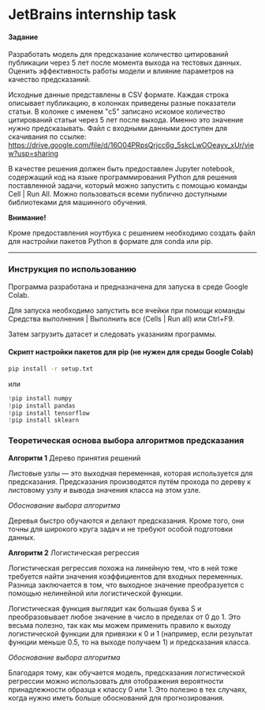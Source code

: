# JetBrains internship task

#### Задание

Разработать модель для предсказание количество цитирований публикации через 5 лет после момента выхода на тестовых данных. 
Оценить эффективность работы модели и влияние параметров на качество предсказаний.

Исходные данные представлены в CSV формате. Каждая строка описывает публикацию, в колонках приведены разные показатели статьи. В колонке с именем "c5" записано искомое количество цитирований статьи через 5 лет после выхода. Именно это значение нужно предсказывать.
Файл с входными данными доступен для скачивания по ссылке: https://drive.google.com/file/d/16O04PRpsQrjcc6g_5skcLwOOeayv_xUr/view?usp=sharing

В качестве решения должен быть предоставлен Jupyter notebook, содержащий код на языке программирования Python для решения поставленной задачи, который можно запустить с помощью команды Cell | Run All. Можно пользоваться всеми публично доступными библиотеками для машинного обучения. 

**Внимание!** 

Кроме предоставления ноутбука с решением необходимо создать файл для настройки пакетов Python в формате для conda или pip.

----

### Инструкция по использованию

Программа разработана и предназначена для запуска в среде Google Colab.

Для запуска необходимо запустить все ячейки при помощи команды Средства выполнения | Выполнить все (Cells | Run all) или 
Ctrl+F9.
 
Затем загрузить датасет и следовать указаниям программы.

#### Скрипт настройки пакетов для pip (не нужен для среды Google Colab)

```bash
pip install -r setup.txt
```
или 

```python
!pip install numpy
!pip install pandas
!pip install tensorflow
!pip install sklearn
```

### Теоретическая основа выбора алгоритмов предсказания

**Алгоритм 1**
Дерево принятия решений

Листовые узлы — это выходная переменная, которая используется для предсказания. Предсказания производятся путём прохода по дереву к листовому узлу и вывода значения класса на этом узле.

*Обоснование выбора алгоритма*

Деревья быстро обучаются и делают предсказания. Кроме того, они точны для широкого круга задач и не требуют особой подготовки данных.


**Алгоритм 2**
Логистическая регрессия

Логистическая регрессия похожа на линейную тем, что в ней тоже требуется найти значения коэффициентов для входных переменных. Разница заключается в том, что выходное значение преобразуется с помощью нелинейной или логистической функции.

Логистическая функция выглядит как большая буква S и преобразовывает любое значение в число в пределах от 0 до 1. Это весьма полезно, так как мы можем применить правило к выходу логистической функции для привязки к 0 и 1 (например, если результат функции меньше 0.5, то на выходе получаем 1) и предсказания класса.

*Обоснование выбора алгоритма*

Благодаря тому, как обучается модель, предсказания логистической регрессии можно использовать для отображения вероятности принадлежности образца к классу 0 или 1. Это полезно в тех случаях, когда нужно иметь больше обоснований для прогнозирования.
